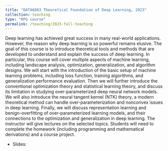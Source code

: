```yaml
---
title: "DATA6003 Theoretical Foundation of Deep Learning, 2023"
collection: teaching
type: "RPG course"
permalink: /teaching/2023-fall-teaching
---
```


Deep learning has achieved great success in many real-world applications. However, the reason why deep learning is so powerful remains elusive. The goal of this course is to introduce theoretical tools and methods that are developed to understand and explain the success of deep learning. In particular, this course will cover multiple aspects of machine learning, including landscape analysis, optimization, generalization, and algorithm designs. We will start with the introduction of the basic setup of machine learning problems, including loss function, training algorithms, and generalization performance evaluation. Then we will further introduce the conventional optimization theory and statistical learning theory, and discuss its limitation in studying over-parameterized deep neural network models. We will also introduce the neural tangent kernel (NTK) theory, a modern theoretical method can handle over-parameterization and nonconvex issues in deep learning. Finally, we will discuss representation learning and benign-overfitting of over-parameterized learning models, and their connections to the optimization and generalization in deep learning. The instructor will give lectures on the selected topics. Students will need to complete the homework (including programming and mathematical derivations) and a course project.  

* Slides: 


